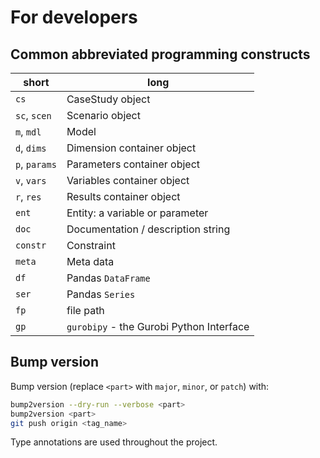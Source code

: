 
# For developers

## Common abbreviated programming constructs

| short | long |
|-------|------------------|
| `cs` | CaseStudy object |
| `sc`, `scen` | Scenario object |
| `m`, `mdl` | Model |
| `d`, `dims` | Dimension container object |
| `p`, `params` | Parameters container object |
| `v`, `vars` | Variables container object |
| `r`, `res` | Results container object |
| `ent` | Entity: a variable or parameter |
| `doc` | Documentation / description string |
| `constr` | Constraint |
| `meta` | Meta data |
| `df` | Pandas `DataFrame` |
| `ser` | Pandas `Series` |
| `fp` | file path |
| `gp` | `gurobipy` - the Gurobi Python Interface |

## Bump version

Bump version (replace `<part>` with `major`, `minor`, or `patch`) with:

```sh
bump2version --dry-run --verbose <part>
bump2version <part>
git push origin <tag_name>
```

Type annotations are used throughout the project.

